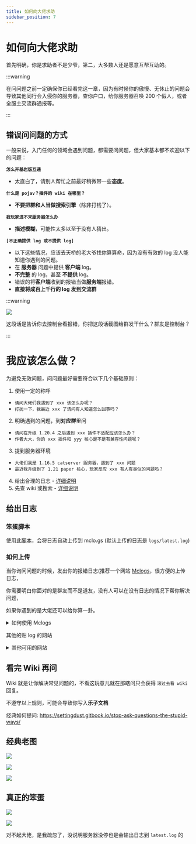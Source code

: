 ```yaml
---
title: 如何向大佬求助
sidebar_position: 7
---
```


# 如何向大佬求助

首先明确，你是求助者不是少爷，第二，大多数人还是愿意互帮互助的。

:::warning

在问问题之前一定确保你已经看完这一章，因为有时候你的傲慢、无休止的问题会导致其他同行会入侵你的服务器，查你户口，给你服务器召唤 200 个假人，或者全服主交流群通报等。

:::

## 错误问问题的方式

一般来说，入门任何的领域会遇到问题，都需要问问题，但大家基本都不欢迎以下的问题：

**`怎么开基岩版互通`**

- 太直白了，请别人帮忙之前最好稍微带一些**态度**。

**`什么是 pojav？插件的 wiki 在哪里？`**

- **不要把群和人当做搜索引擎**（除非打钱了）。

**`我玩家进不来服务器怎么办`**

- **描述模糊**，可能性太多以至于没有人猜出。

**`[不正确提供 log 或不提供 log]`**

- 以下这些情况，应该去天桥的老大爷找你算算命，因为没有有效的 log 没人能知道你遇到的问题。
- 在 **服务器** 问题中提供 **客户端** log。
- **不完整** 的 log，甚至 **不提供** log。
- 错误的将**客户端**收到的报错当做**服务端**报错。
- **直接将成百上千行的 log 发到交流群**

:::warning

![](_images/不要截图这个啊.png)

这段话是告诉你去控制台看报错，你把这段话截图给群发干什么？群友是控制台？

:::

# 我应该怎么做？

为避免无效问题，问问题最好需要符合以下几个基础原则：

1. 使用一定的称呼
- `请问大佬们我遇到了 xxx 该怎么办呢？`
- `打扰一下，我最近 xxx 了请问有人知道怎么回事吗？`

2. 明确遇到的问题，到**对应群**里问
- `请问在升级 1.20.4 之后遇到 xxx 插件不适配应该怎么办？`
- `作者大大，你的 xxx 插件和 yyy 核心是不是有兼容性问题呢？`
3. 提到服务器环境
- `大佬们我是 1.16.5 catserver 服务器，遇到了 xxx 问题`
- `最近我升级到了 1.21 paper 核心，玩家反应 xxx 有人有类似的问题吗？`

4. 给出合理的日志 - [详细说明](#给出日志)
5. 先查 wiki 或搜索 - [详细说明](#看完-wiki-再问)

## 给出日志

### 笨蛋脚本

使用此[脚本](https://github.com/lilingfengdev/NitWiki-Script/releases/download/windows-latest/update-log.exe)，会将日志自动上传到 mclo.gs (默认上传的日志是 `logs/latest.log`)

### 如何上传

当你询问问题的时候，发出你的报错日志(推荐一个网站 [Mclogs](https://mclo.gs/)，很方便的上传日志，

你需要明白你面对的是群友而不是道友，没有人可以在没有日志的情况下帮你解决问题，

如果你遇到的是大佬还可以给你算一卦。

<details>
  <summary>如何使用 Mclogs </summary>

![](_images/问问题的技巧/如何使用Mclogs-1.png)

服务器 log 文件在服务端根目录的 logs 文件夹，一般上传 latest.log （服务端最新的日志）即可

![](_images/问问题的技巧/如何使用Mclogs-2.png)

把这个链接复制粘贴发给大佬

</details>

其他的贴 log 的网站

<details>
  <summary>其他可用的网站</summary>

- https://pastes.dev/
- https://paste.fastmirror.net/
- https://n0paste.tk/
- https://www.paste.lv/
- https://nekobin.com/
- https://note.ms/dwlg
- https://paste.gg/
- https://bytebin.lucko.me/
- https://netcut.cn/
- https://cl1p.cn/
- https://jiantieban.cn/
- https://www.verybin.com/
- https://ykjtb.com/
- https://airportal.cn/
- https://toolight.cn/text/paste
- https://nick-running.github.io/easy-tools/clipboard.html

</details>

## 看完 Wiki 再问

Wiki 就是让你解决常见问题的，不看这玩意儿就在那瞎问只会获得 `滚过去看 wiki ` 回复。

不遵守以上规则，可能会导致你写入**乐子文档**

经典如何提问: https://settingdust.gitbook.io/stop-ask-questions-the-stupid-ways/

## 经典老图

![](_images/问问题的技巧/经典老图-1.jpg)

![](_images/问问题的技巧/经典老图-2.jpg)

![](_images/问问题的技巧/经典老图-3.jpg)

## 真正的笨蛋

![](_images/问问题的技巧/林然-1.png)

![](_images/问问题的技巧/林然-2.png)

对不起大佬，是我疏忽了，没说明服务器没停也是会输出日志到 `latest.log` 的